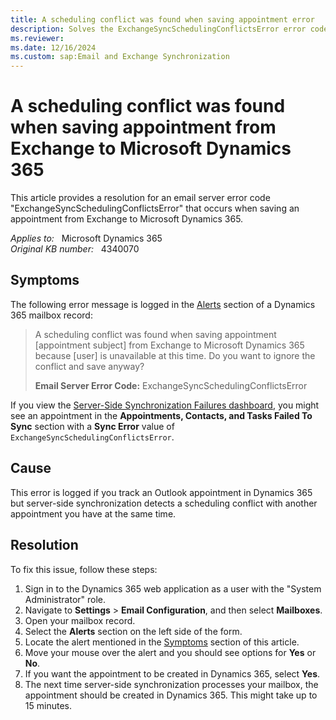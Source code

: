 ```yaml
---
title: A scheduling conflict was found when saving appointment error 
description: Solves the ExchangeSyncSchedulingConflictsError error code that occurs when saving an appointment from Exchange to Microsoft Dynamics 365.
ms.reviewer: 
ms.date: 12/16/2024
ms.custom: sap:Email and Exchange Synchronization
---
```

# A scheduling conflict was found when saving appointment from Exchange to Microsoft Dynamics 365

This article provides a resolution for an email server error code "ExchangeSyncSchedulingConflictsError" that occurs when saving an appointment from Exchange to Microsoft Dynamics 365.

_Applies to:_ &nbsp; Microsoft Dynamics 365  
_Original KB number:_ &nbsp; 4340070

## Symptoms

The following error message is logged in the [Alerts]((/power-platform/admin/monitor-email-processing-errors#view-alerts)) section of a Dynamics 365 mailbox record:

> A scheduling conflict was found when saving appointment [appointment subject] from Exchange to Microsoft Dynamics 365 because [user] is unavailable at this time. Do you want to ignore the conflict and save anyway?
>
> **Email Server Error Code:** ExchangeSyncSchedulingConflictsError

If you view the [Server-Side Synchronization Failures dashboard](troubleshoot-item-level-server-side-synchronization-issues.md#usage), you might see an appointment in the **Appointments, Contacts, and Tasks Failed To Sync** section with a **Sync Error** value of `ExchangeSyncSchedulingConflictsError`.

## Cause

This error is logged if you track an Outlook appointment in Dynamics 365 but server-side synchronization detects a scheduling conflict with another appointment you have at the same time.

## Resolution

To fix this issue, follow these steps:

1. Sign in to the Dynamics 365 web application as a user with the "System Administrator" role.
1. Navigate to **Settings** > **Email Configuration**, and then select **Mailboxes**.
1. Open your mailbox record.
1. Select the **Alerts** section on the left side of the form.
1. Locate the alert mentioned in the [Symptoms](#symptoms) section of this article.
1. Move your mouse over the alert and you should see options for **Yes** or **No**.
1. If you want the appointment to be created in Dynamics 365, select **Yes**.
1. The next time server-side synchronization processes your mailbox, the appointment should be created in Dynamics 365. This might take up to 15 minutes.
